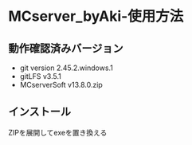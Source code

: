 # MCserver_byAki-使用方法
## 動作確認済みバージョン
- git version 2.45.2.windows.1
- gitLFS v3.5.1
- MCserverSoft v13.8.0.zip

## インストール
ZIPを展開してexeを置き換える



<!-- ### 概要
1. gitの環境構築
2. MCserverSoftの導入 -->


<!--
## 事前準備!!(**必ず行うこと!!**)
.gitがあるフォルダの子フォルダに.gitがあるとaddとかcommitとかができません。<br>
なにそれおいしいの？っていう人も行ってください。
1. 隠しファイルを表示するようにする
> 隠しファイルとかわっかんねって方は調べてください。絶対に出てきます。[隠しファイル 表示]

2. .gitファイルを削除
> github上で管理してるんで消してください。開発者の方は消さなくてどうぞ。

## step1. gitの環境構築
gitの環境構築を行います。実行,バックアップにgitは必要ありません。githubへバックアップを上げる場合は必要となります。いらないのであれば飛ばしてください。<br>
>ネットで記事を探すとたくさんありますので不安な方は読むことを***非常に強く***おすすめします。(そっちのほうがわかりやすい。)

memoリリースでやるから消してからやればいっか...
git多重階層注意！-->



<!-- ### step1-1 giのインストール
https://qiita.com/T-H9703EnAc/items/4fbe6593d42f9a844b1c<br>
これを参考にすることをお勧めします。
> おそらく大丈夫なんだろうけれど上記のバージョンのgitしか検証してません。同じバージョンでやりたい！って方は<br>
installフォルダの中にある、Git-2.45.2-64-bit.exeを使ってください。<br>
> 自分のPCが64bitではない場合は、適宜インストールを行ってください。(ほとんどの人が64bitだと思います...)


### step1-2 gitの環境変数
~~指定しなくてもいけるかは知りません。自分は設定しています。~~
> 指定しないとコマンドプロンプトで使えません。ただ、上記の1-1と同じように設定すれば大丈夫です。できなければ自分で調べてください。<br>
**必ず設定してくださいね**


### step1-3 gitLFSの導入
gitLFSは導入しなくても大丈夫ですが、導入することをお勧めします。導入しないとバックアップとった際の大きいzipファイルをgithubに上げることができません。
windows版のgitにはgitLFSも一緒に付属しているそうですが、できなければinstallフォルダに置いておきますので使ってください。
gitをインストール後、コマンドプロンプトでこちらを実行してください。
> コマンドプロンプトの開き方<br>
windowsキー＋Rを押して、[cmd]と入力し、OKを押す。

~~~
git lfs install
~~~

これだけです。実行できなければinstallフォルダにあるインストーラーを実行してからやってみてください。

### これでgitとgitLFSのインストールは完了です。お疲れさまでした。

## step2 MCserverSoftの導入
1. 同封の[mcss_win_x86-64_v13.8.0]zipを展開する。
2. exeを実行する。
> レジストリがなんたらかんたらとか言われますが、無視していいえすればいいです。<br>
なんか警告されますが、大丈夫です。(なんか起こったことはない)

参考にしてください
https://agepote.jp/mcserver/mcserver-soft



### これですべてのインストールは完了です。めっちゃ簡単ですねぇ -->



